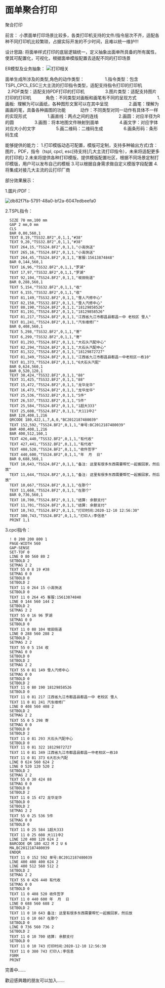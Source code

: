 # 面单聚合打印
聚合打印

前言：
  小票面单打印场景比较多，各类打印机支持的文件/指令层次不齐，适配各种不同打印机比较繁琐，占据实际开发的不少时间，且难以统一维护!!!

设计思路:
  将面单样式打印的底层逻辑统一，定义抽象出面单所具备的所有属性，使其可配置化，可视化，根据面单模版配置去适配不同的打印场景

ER模型及业务抽象：
  ![打印相关](https://user-images.githubusercontent.com/35826080/132942077-9ec6129f-8066-4be7-88fc-2bb2a0b23182.png)
  
  面单生成所涉及的类型,角色的动作类型：
                1.指令类型：包含TSPL,CPCL,ESC三大主流的打印指令类型，适配支持指令打印的打印机
                2.PDF类型：适配支持PDF打印的打印机
                3.图片类型：适配支持图片打印的打印机
           角色：不同类型对画板和画笔有不同的呈现方式
                1.画板:  理解为可以画纸，各种图形文案可以在其中呈现
                2.画笔：理解为画画的笔，具备各种画图的功能
           动作：不同类型对同一动作有具体不一样的实现形式
                1.画直线：两点之间的连线
                2.画圆：对应半径为R的圆
                3.画图：将本地图文件映射到面单
                4.画文字：对应字体对应大小的文字
                5.画二维码：二维码生成
                6.画条形码：条形码生成

能够提供的能力：
  1.打印模版动态可配置，模版可定制，支持多种输出方式(含：图片，PDF，指令（tspl, cpcl, esc[待支持]几大主流打印指令），未来将适配更多的打印机)
  2.未来将提供各种打印模版，提供模版配置社区，根据不同场景定制打印模版，用户可以发布自己的模板
  3.可以根据自身需求做自定义模版字段配置
  4.将集成对接几大主流的云打印厂商
  
部分效果展示：

1.圖片/PDF：

![db82f7fa-5791-48a0-bf2a-6047edbeefa0](https://user-images.githubusercontent.com/35826080/131413117-b7d73c87-efe3-42be-bd5a-dc0d0788ca94.png)

2.TSPL指令：

      SIZE 70 mm,100 mm
      GAP 2 mm,0 mm
      CLS
      BAR 0,80,560,1
      TEXT 8,19,"TSS32.BF2",0,1,1,"#38"
      TEXT 9,20,"TSS32.BF2",0,1,1,"#38"
      TEXT 264,15,"TSS24.BF2",0,1,1,"小高快送"
      TEXT 265,16,"TSS24.BF2",0,1,1,"小高快送"
      TEXT 264,45,"TSS24.BF2",0,1,1,"客服:15613874848"
      BAR 0,144,560,1
      TEXT 16,96,"TSS32.BF2",0,1,1,"罗湖"
      TEXT 17,97,"TSS32.BF2",0,1,1,"罗湖"
      TEXT 92,104,"TSS24.BF2",0,1,1,"坂田街道"
      BAR 0,288,560,1
      TEXT 5,154,"TSS32.BF2",0,1,1,"收"
      TEXT 6,155,"TSS32.BF2",0,1,1,"收"
      TEXT 81,149,"TSS32.BF2",0,1,1,"雪人汽修中心"
      TEXT 82,150,"TSS32.BF2",0,1,1,"雪人汽修中心"
      TEXT 80,190,"TSS24.BF2",0,1,1,"18129858526"
      TEXT 81,191,"TSS24.BF2",0,1,1,"18129858526"
      TEXT 81,217,"TSS24.BF2",0,1,1,"江西省九江市都昌县都昌一中 老校区 雪人"
      TEXT 81,241,"TSS24.BF2",0,1,1,"汽车维修厂"
      BAR 0,408,560,1
      TEXT 5,298,"TSS32.BF2",0,1,1,"寄"
      TEXT 6,299,"TSS32.BF2",0,1,1,"寄"
      TEXT 81,293,"TSS24.BF2",0,1,1,"大石头汽配中心"
      TEXT 82,294,"TSS24.BF2",0,1,1,"大石头汽配中心"
      TEXT 81,322,"TSS24.BF2",0,1,1,"18129872727"
      TEXT 81,349,"TSS24.BF2",0,1,1,"江西省九江市都昌县都昌一中老校区一栋10"
      TEXT 81,373,"TSS24.BF2",0,1,1,"6大石头汽配"
      BAR 0,624,560,1
      BAR 0,520,120,1
      TEXT 30,424,"TSS32.BF2",0,1,1,"88"
      TEXT 31,425,"TSS32.BF2",0,1,1,"88"
      TEXT 15,472,"TSS24.BF2",0,1,1,"龙华龙华"
      TEXT 16,473,"TSS24.BF2",0,1,1,"龙华龙华"
      TEXT 25,536,"TSS32.BF2",0,1,1,"5件"
      TEXT 26,537,"TSS32.BF2",0,1,1,"5件"
      TEXT 25,584,"TSS24.BF2",0,1,1,"1超大333"
      TEXT 25,608,"TSS24.BF2",0,1,1,"大111中2"
      BAR 120,408,1,216
      QRCODE 180,422,L,7,A,0,"BC2012187480039"
      TEXT 152,592,"TSS24.BF2",0,1,1,"单号:BC2012187480039"
      BAR 400,408,1,216
      BAR 400,512,160,1
      TEXT 426,440,"TSS32.BF2",0,1,1,"有代收"
      TEXT 427,441,"TSS32.BF2",0,1,1,"有代收"
      TEXT 408,520,"TSS24.BF2",0,1,1,"收件签字"
      TEXT 440,600,"TSS24.BF2",0,1,1,"年  月  日"
      BAR 0,688,560,1
      TEXT 10,643,"TSS24.BF2",0,1,1,"备注: 这里有很多东西需要帮忙一起搬回家，然后放"
      TEXT 11,644,"TSS24.BF2",0,1,1,"备注: 这里有很多东西需要帮忙一起搬回家，然后放"
      TEXT 10,667,"TSS24.BF2",0,1,1,"在那个"
      TEXT 11,668,"TSS24.BF2",0,1,1,"在那个"
      BAR 0,736,560,1
      TEXT 10,700,"TSS24.BF2",0,1,1,"结算: 余额支付"
      TEXT 11,701,"TSS24.BF2",0,1,1,"结算: 余额支付"
      TEXT 10,743,"TSS24.BF2",0,1,1,"打印时间:2020-12-10 12:56:30"
      TEXT 380,743,"TSS24.BF2",0,1,1,"打印人:李信息"
      PRINT 1,1

3.cpcl指令：

      ! 0 200 200 800 1
      PAGE-WIDTH 560
      GAP-SENSE
      SET-TOF 0
      LINE 0 80 560 80 2
      SETBOLD 2
      SETMAG 2 2
      TEXT 55 0 8 19 #38
      SETMAG 0 0
      SETBOLD 0
      SETBOLD 2
      TEXT 11 0 264 15 小高快送
      SETBOLD 0
      TEXT 11 0 264 45 客服:15613874848
      LINE 0 144 560 144 2
      SETBOLD 2
      SETMAG 2 2
      TEXT 55 0 16 96 罗湖
      SETMAG 0 0
      SETBOLD 0
      TEXT 11 0 88 104 坂田街道
      LINE 0 288 560 288 2
      SETBOLD 2
      SETMAG 2 2
      TEXT 55 0 5 154 收
      SETMAG 0 0
      SETBOLD 0
      SETBOLD 2
      SETMAG 2 2
      TEXT 55 0 81 149 雪人汽修中心
      SETMAG 0 0
      SETBOLD 0
      SETBOLD 2
      TEXT 11 0 80 190 18129858526
      SETBOLD 0
      TEXT 11 0 81 217 江西省九江市都昌县都昌一中 老校区 雪人
      TEXT 11 0 81 241 汽车维修厂
      LINE 0 408 560 408 2
      SETBOLD 2
      SETMAG 2 2
      TEXT 55 0 5 298 寄
      SETMAG 0 0
      SETBOLD 0
      SETBOLD 2
      TEXT 11 0 81 293 大石头汽配中心
      SETBOLD 0
      TEXT 11 0 81 322 18129872727
      TEXT 11 0 81 349 江西省九江市都昌县都昌一中老校区一栋10
      TEXT 11 0 81 373 6大石头汽配
      LINE 0 624 560 624 2
      LINE 0 520 120 520 2
      SETBOLD 2
      SETMAG 2 2
      TEXT 55 0 30 424 88
      SETMAG 0 0
      SETBOLD 0
      SETBOLD 2
      TEXT 11 0 15 472 龙华龙华
      SETBOLD 0
      SETBOLD 2
      SETMAG 2 2
      TEXT 55 0 25 536 5件
      SETMAG 0 0
      SETBOLD 0
      TEXT 11 0 25 584 1超大333
      TEXT 11 0 25 608 大111中2
      LINE 120 408 120 624 2
      BARCODE QR 180 422 M 2 U 6
      MA,BC2012187480039
      ENDQR
      TEXT 11 0 152 592 单号:BC2012187480039
      LINE 400 408 400 624 2
      LINE 400 512 560 512 2
      SETBOLD 2
      SETMAG 2 2
      TEXT 55 0 426 440 有代收
      SETMAG 0 0
      SETBOLD 0
      TEXT 11 0 408 520 收件签字
      TEXT 11 0 440 600 年  月  日
      LINE 0 688 560 688 2
      SETBOLD 2
      TEXT 11 0 10 643 备注: 这里有很多东西需要帮忙一起搬回家，然后放
      TEXT 11 0 10 667 在那个
      SETBOLD 0
      LINE 0 736 560 736 2
      SETBOLD 2
      TEXT 11 0 10 700 结算: 余额支付
      SETBOLD 0
      TEXT 11 0 10 743 打印时间:2020-12-10 12:56:30
      TEXT 11 0 380 743 打印人:李信息
      FORM
      PRINT



完善中......

歡迎感興趣的朋友可以加入......
